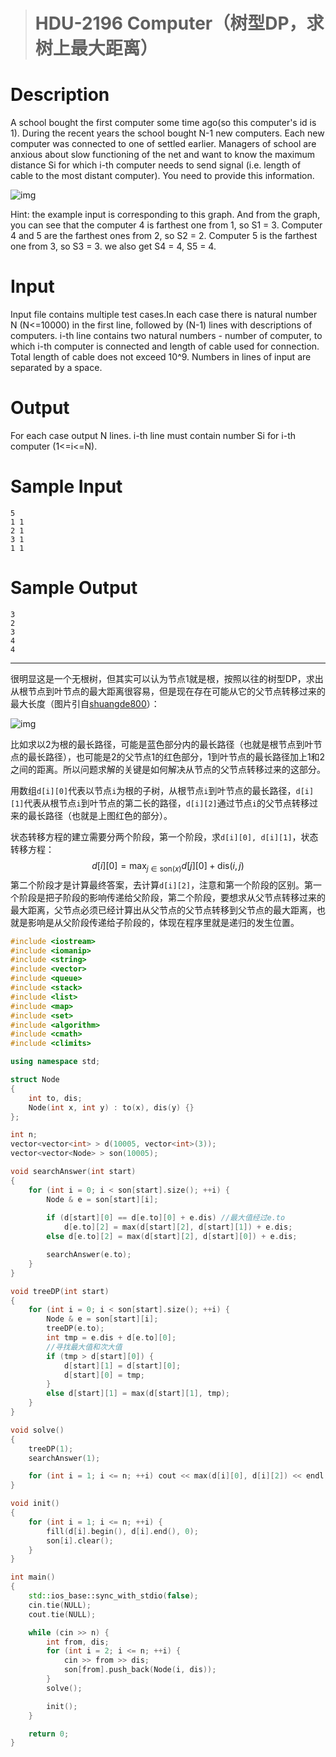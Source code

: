 > # HDU-2196 Computer（树型DP，求树上最大距离）

# Description

A school bought the first computer some time ago(so this computer's id is 1). During the recent years the school bought N-1 new computers. Each new computer was connected to one of settled earlier. Managers of school are anxious about slow functioning of the net and want to know the maximum distance Si for which i-th computer needs to send signal (i.e. length of cable to the most distant computer). You need to provide this information.

![img](https://vj.z180.cn/3f5ab5c3d97280e16503ce9ef614b5c5?v=1592865094)

Hint: the example input is corresponding to this graph. And from the graph, you can see that the computer 4 is farthest one from 1, so S1 = 3. Computer 4 and 5 are the farthest ones from 2, so S2 = 2. Computer 5 is the farthest one from 3, so S3 = 3. we also get S4 = 4, S5 = 4.

# Input

Input file contains multiple test cases.In each case there is natural number N (N<=10000) in the first line, followed by (N-1) lines with descriptions of computers. i-th line contains two natural numbers - number of computer, to which i-th computer is connected and length of cable used for connection. Total length of cable does not exceed 10^9. Numbers in lines of input are separated by a space.

# Output

For each case output N lines. i-th line must contain number Si for i-th computer (1<=i<=N).

# Sample Input

```
5
1 1
2 1
3 1
1 1
```

# Sample Output

```
3
2
3
4
4
```

-----

很明显这是一个无根树，但其实可以认为节点1就是根，按照以往的树型DP，求出从根节点到叶节点的最大距离很容易，但是现在存在可能从它的父节点转移过来的最大长度（图片引自[shuangde800](https://blog.csdn.net/shuangde800)）：

![img](https://img-blog.csdn.net/20130803223338546?watermark/2/text/aHR0cDovL2Jsb2cuY3Nkbi5uZXQvc2h1YW5nZGU4MDA=/font/5a6L5L2T/fontsize/400/fill/I0JBQkFCMA==/dissolve/70/gravity/SouthEast)

比如求以2为根的最长路径，可能是蓝色部分内的最长路径（也就是根节点到叶节点的最长路径），也可能是2的父节点1的红色部分，1到叶节点的最长路径加上1和2之间的距离。所以问题求解的关键是如何解决从节点的父节点转移过来的这部分。

用数组`d[i][0]`代表以节点`i`为根的子树，从根节点`i`到叶节点的最长路径，`d[i][1]`代表从根节点`i`到叶节点的第二长的路径，`d[i][2]`通过节点`i`的父节点转移过来的最长路径（也就是上图红色的部分）。

状态转移方程的建立需要分两个阶段，第一个阶段，求`d[i][0], d[i][1]`，状态转移方程：
$$
d[i][0] = \max_{j \in \text{son}(x)} d[j][0] + \text{dis}(i, j)
$$
第二个阶段才是计算最终答案，去计算`d[i][2]`，注意和第一个阶段的区别。第一个阶段是把子阶段的影响传递给父阶段，第二个阶段，要想求从父节点转移过来的最大距离，父节点必须已经计算出从父节点的父节点转移到父节点的最大距离，也就是影响是从父阶段传递给子阶段的，体现在程序里就是递归的发生位置。

```c++
#include <iostream>
#include <iomanip>
#include <string>
#include <vector>
#include <queue>
#include <stack>
#include <list>
#include <map>
#include <set>
#include <algorithm>
#include <cmath>
#include <climits>

using namespace std;

struct Node
{
	int to, dis;
	Node(int x, int y) : to(x), dis(y) {}
};

int n;
vector<vector<int> > d(10005, vector<int>(3));
vector<vector<Node> > son(10005);

void searchAnswer(int start)
{
	for (int i = 0; i < son[start].size(); ++i) {
		Node & e = son[start][i];
		
		if (d[start][0] == d[e.to][0] + e.dis) //最大值经过e.to
			d[e.to][2] = max(d[start][2], d[start][1]) + e.dis;
		else d[e.to][2] = max(d[start][2], d[start][0]) + e.dis;	

		searchAnswer(e.to);
	}
}

void treeDP(int start)
{
	for (int i = 0; i < son[start].size(); ++i) {
		Node & e = son[start][i];
		treeDP(e.to);
		int tmp = e.dis + d[e.to][0];
		//寻找最大值和次大值
		if (tmp > d[start][0]) {
			d[start][1] = d[start][0];
			d[start][0] = tmp;
		}
		else d[start][1] = max(d[start][1], tmp);
	}
}

void solve()
{
	treeDP(1);
	searchAnswer(1);

	for (int i = 1; i <= n; ++i) cout << max(d[i][0], d[i][2]) << endl;
}

void init()
{
	for (int i = 1; i <= n; ++i) {
		fill(d[i].begin(), d[i].end(), 0);
		son[i].clear();
	}
}

int main()
{
	std::ios_base::sync_with_stdio(false);
	cin.tie(NULL);
	cout.tie(NULL);

	while (cin >> n) {
		int from, dis;
		for (int i = 2; i <= n; ++i) {
			cin >> from >> dis;
			son[from].push_back(Node(i, dis));
		}
		solve();

		init();
	}

	return 0;
}
```

